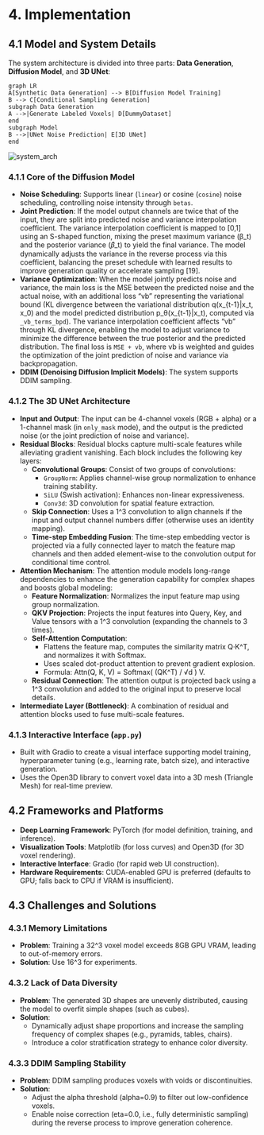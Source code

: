 # 4. Implementation

## 4.1 Model and System Details

The system architecture is divided into three parts: **Data Generation**, **Diffusion Model**, and **3D UNet**:

```mermaid
graph LR
A[Synthetic Data Generation] --> B[Diffusion Model Training]
B --> C[Conditional Sampling Generation]
subgraph Data Generation
A -->|Generate Labeled Voxels| D[DummyDataset]
end
subgraph Model
B -->|UNet Noise Prediction| E[3D UNet]
end
```
![system_arch](system_architecture.png)

### 4.1.1 Core of the Diffusion Model

- **Noise Scheduling**: Supports linear (`linear`) or cosine (`cosine`) noise scheduling, controlling noise intensity through `betas`.
- **Joint Prediction**: If the model output channels are twice that of the input, they are split into predicted noise and variance interpolation coefficient. The variance interpolation coefficient is mapped to [0,1] using an S-shaped function, mixing the preset maximum variance (β_t) and the posterior variance (𝛽̃_t) to yield the final variance. The model dynamically adjusts the variance in the reverse process via this coefficient, balancing the preset schedule with learned results to improve generation quality or accelerate sampling [19].
- **Variance Optimization**: When the model jointly predicts noise and variance, the main loss is the MSE between the predicted noise and the actual noise, with an additional loss “vb” representing the variational bound (KL divergence between the variational distribution q(x_{t-1}|x_t, x_0) and the model predicted distribution p_θ(x_{t-1}|x_t), computed via `_vb_terms_bpd`). The variance interpolation coefficient affects “vb” through KL divergence, enabling the model to adjust variance to minimize the difference between the true posterior and the predicted distribution. The final loss is `MSE + vb`, where vb is weighted and guides the optimization of the joint prediction of noise and variance via backpropagation.
- **DDIM (Denoising Diffusion Implicit Models)**: The system supports DDIM sampling.

### 4.1.2 The 3D UNet Architecture

- **Input and Output**: The input can be 4-channel voxels (RGB + alpha) or a 1-channel mask (in `only_mask` mode), and the output is the predicted noise (or the joint prediction of noise and variance).
- **Residual Blocks**: Residual blocks capture multi-scale features while alleviating gradient vanishing. Each block includes the following key layers:
  - **Convolutional Groups**: Consist of two groups of convolutions:
    - `GroupNorm`: Applies channel-wise group normalization to enhance training stability.
    - `SiLU` (Swish activation): Enhances non-linear expressiveness.
    - `Conv3d`: 3D convolution for spatial feature extraction.
  - **Skip Connection**: Uses a 1^3 convolution to align channels if the input and output channel numbers differ (otherwise uses an identity mapping).
  - **Time-step Embedding Fusion**: The time-step embedding vector is projected via a fully connected layer to match the feature map channels and then added element-wise to the convolution output for conditional time control.
- **Attention Mechanism**: The attention module models long-range dependencies to enhance the generation capability for complex shapes and boosts global modeling:
  - **Feature Normalization**: Normalizes the input feature map using group normalization.
  - **QKV Projection**: Projects the input features into Query, Key, and Value tensors with a 1^3 convolution (expanding the channels to 3 times).
  - **Self-Attention Computation**:
    - Flattens the feature map, computes the similarity matrix Q·K^T, and normalizes it with Softmax.
    - Uses scaled dot-product attention to prevent gradient explosion.
    - Formula: Attn(Q, K, V) = Softmax( (QK^T) / √d ) V.
  - **Residual Connection**: The attention output is projected back using a 1^3 convolution and added to the original input to preserve local details.
- **Intermediate Layer (Bottleneck)**: A combination of residual and attention blocks used to fuse multi-scale features.

### 4.1.3 Interactive Interface (`app.py`)

- Built with Gradio to create a visual interface supporting model training, hyperparameter tuning (e.g., learning rate, batch size), and interactive generation.
- Uses the Open3D library to convert voxel data into a 3D mesh (Triangle Mesh) for real-time preview.

## 4.2 Frameworks and Platforms

- **Deep Learning Framework**: PyTorch (for model definition, training, and inference).
- **Visualization Tools**: Matplotlib (for loss curves) and Open3D (for 3D voxel rendering).
- **Interactive Interface**: Gradio (for rapid web UI construction).
- **Hardware Requirements**: CUDA-enabled GPU is preferred (defaults to GPU; falls back to CPU if VRAM is insufficient).

## 4.3 Challenges and Solutions

### 4.3.1 Memory Limitations
   - **Problem**: Training a 32^3 voxel model exceeds 8GB GPU VRAM, leading to out-of-memory errors.
   - **Solution**: Use 16^3 for experiments.

### 4.3.2 Lack of Data Diversity
   - **Problem**: The generated 3D shapes are unevenly distributed, causing the model to overfit simple shapes (such as cubes).
   - **Solution**: 
     - Dynamically adjust shape proportions and increase the sampling frequency of complex shapes (e.g., pyramids, tables, chairs).
     - Introduce a color stratification strategy to enhance color diversity.

### 4.3.3 DDIM Sampling Stability
   - **Problem**: DDIM sampling produces voxels with voids or discontinuities.
   - **Solution**:
     - Adjust the alpha threshold (alpha=0.9) to filter out low-confidence voxels.
     - Enable noise correction (eta=0.0, i.e., fully deterministic sampling) during the reverse process to improve generation coherence.